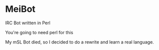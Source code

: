 MeiBot
======

IRC Bot written in Perl

You're going to need perl for this

My mSL Bot died, so I decided to do a rewrite and learn a real language.

